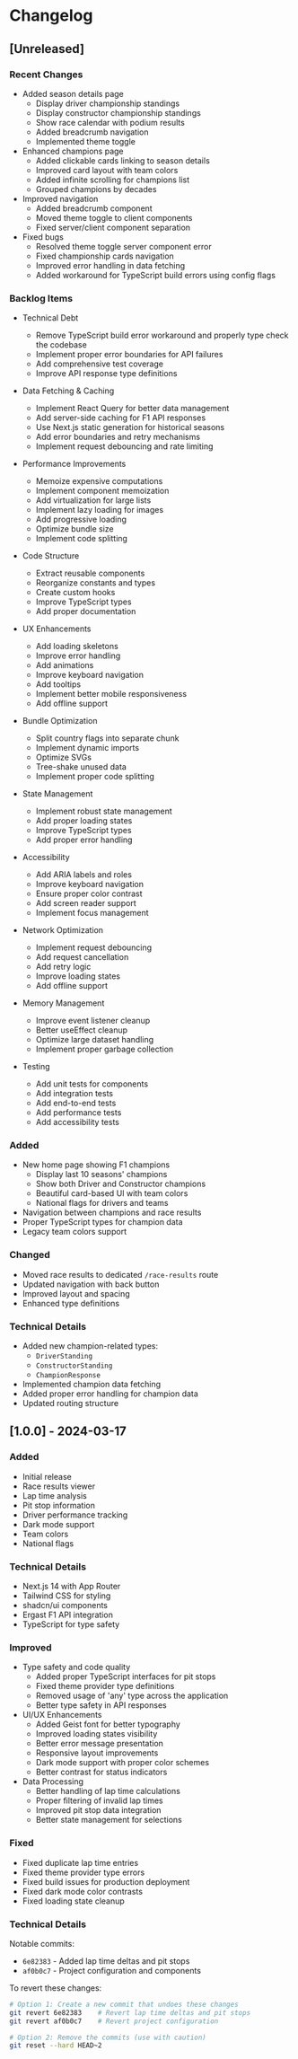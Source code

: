 # Changelog

## [Unreleased]

### Recent Changes
- Added season details page
  - Display driver championship standings
  - Display constructor championship standings
  - Show race calendar with podium results
  - Added breadcrumb navigation
  - Implemented theme toggle
- Enhanced champions page
  - Added clickable cards linking to season details
  - Improved card layout with team colors
  - Added infinite scrolling for champions list
  - Grouped champions by decades
- Improved navigation
  - Added breadcrumb component
  - Moved theme toggle to client components
  - Fixed server/client component separation
- Fixed bugs
  - Resolved theme toggle server component error
  - Fixed championship cards navigation
  - Improved error handling in data fetching
  - Added workaround for TypeScript build errors using config flags

### Backlog Items
- Technical Debt
  - Remove TypeScript build error workaround and properly type check the codebase
  - Implement proper error boundaries for API failures
  - Add comprehensive test coverage
  - Improve API response type definitions

- Data Fetching & Caching
  - Implement React Query for better data management
  - Add server-side caching for F1 API responses
  - Use Next.js static generation for historical seasons
  - Add error boundaries and retry mechanisms
  - Implement request debouncing and rate limiting

- Performance Improvements
  - Memoize expensive computations
  - Implement component memoization
  - Add virtualization for large lists
  - Implement lazy loading for images
  - Add progressive loading
  - Optimize bundle size
  - Implement code splitting

- Code Structure
  - Extract reusable components
  - Reorganize constants and types
  - Create custom hooks
  - Improve TypeScript types
  - Add proper documentation

- UX Enhancements
  - Add loading skeletons
  - Improve error handling
  - Add animations
  - Improve keyboard navigation
  - Add tooltips
  - Implement better mobile responsiveness
  - Add offline support

- Bundle Optimization
  - Split country flags into separate chunk
  - Implement dynamic imports
  - Optimize SVGs
  - Tree-shake unused data
  - Implement proper code splitting

- State Management
  - Implement robust state management
  - Add proper loading states
  - Improve TypeScript types
  - Add proper error handling

- Accessibility
  - Add ARIA labels and roles
  - Improve keyboard navigation
  - Ensure proper color contrast
  - Add screen reader support
  - Implement focus management

- Network Optimization
  - Implement request debouncing
  - Add request cancellation
  - Add retry logic
  - Improve loading states
  - Add offline support

- Memory Management
  - Improve event listener cleanup
  - Better useEffect cleanup
  - Optimize large dataset handling
  - Implement proper garbage collection

- Testing
  - Add unit tests for components
  - Add integration tests
  - Add end-to-end tests
  - Add performance tests
  - Add accessibility tests

### Added
- New home page showing F1 champions
  - Display last 10 seasons' champions
  - Show both Driver and Constructor champions
  - Beautiful card-based UI with team colors
  - National flags for drivers and teams
- Navigation between champions and race results
- Proper TypeScript types for champion data
- Legacy team colors support

### Changed
- Moved race results to dedicated `/race-results` route
- Updated navigation with back button
- Improved layout and spacing
- Enhanced type definitions

### Technical Details
- Added new champion-related types:
  - `DriverStanding`
  - `ConstructorStanding`
  - `ChampionResponse`
- Implemented champion data fetching
- Added proper error handling for champion data
- Updated routing structure

## [1.0.0] - 2024-03-17

### Added
- Initial release
- Race results viewer
- Lap time analysis
- Pit stop information
- Driver performance tracking
- Dark mode support
- Team colors
- National flags

### Technical Details
- Next.js 14 with App Router
- Tailwind CSS for styling
- shadcn/ui components
- Ergast F1 API integration
- TypeScript for type safety

### Improved
- Type safety and code quality
  - Added proper TypeScript interfaces for pit stops
  - Fixed theme provider type definitions
  - Removed usage of 'any' type across the application
  - Better type safety in API responses
- UI/UX Enhancements
  - Added Geist font for better typography
  - Improved loading states visibility
  - Better error message presentation
  - Responsive layout improvements
  - Dark mode support with proper color schemes
  - Better contrast for status indicators
- Data Processing
  - Better handling of lap time calculations
  - Proper filtering of invalid lap times
  - Improved pit stop data integration
  - Better state management for selections

### Fixed
- Fixed duplicate lap time entries
- Fixed theme provider type errors
- Fixed build issues for production deployment
- Fixed dark mode color contrasts
- Fixed loading state cleanup

### Technical Details
Notable commits:
- `6e82383` - Added lap time deltas and pit stops
- `af0b0c7` - Project configuration and components

To revert these changes:
```bash
# Option 1: Create a new commit that undoes these changes
git revert 6e82383    # Revert lap time deltas and pit stops
git revert af0b0c7    # Revert project configuration

# Option 2: Remove the commits (use with caution)
git reset --hard HEAD~2
``` 